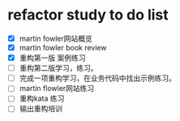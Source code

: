 # refactor study to do list 

- [x] martin fowler网站概览
- [x] martin fowler book review
- [x] 重构第一版 案例练习
- [ ] 重构第二版学习，练习。
- [ ] 完成一项重构学习，在业务代码中找出示例练习。
- [ ] martin flowler网站练习
- [ ] 重构kata 练习
- [ ] 输出重构培训